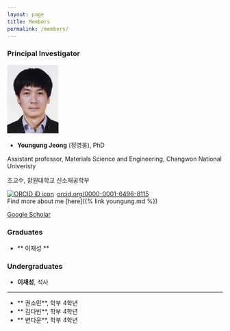 ```yaml
---
layout: page
title: Members
permalink: /members/
---
```


### Principal Investigator

<img src="/images/yj_profile.jpg" width="120">

- **Youngung Jeong** (정영웅), PhD

Assistant professor, Materials Science and Engineering, Changwon National Univeristy

조교수, 창원대학교 신소재공학부

<div itemscope itemtype="https://schema.org/Person"><a itemprop="sameAs" content="https://orcid.org/0000-0001-6496-8115" href="https://orcid.org/0000-0001-6496-8115" target="orcid.widget" rel="noopener noreferrer" style="vertical-align:top;"><img src="https://orcid.org/sites/default/files/images/orcid_16x16.png" style="width:1em;margin-right:.5em;" alt="ORCID iD icon">orcid.org/0000-0001-6496-8115</a></div>
Find more about me [here]({% link youngung.md %})

[Google Scholar](https://scholar.google.com/citations?user=ANercDoAAAAJ&hl=en)


### Graduates
- ** 이재성 **

### Undergraduates
- **이재성**, 석사
-----------------------
- ** 권소민**, 학부 4학년
- ** 김다빈**, 학부 4학년
- ** 변다운**, 학부 4학년

<!--
- **강재영**, 학부 4학년 (재료 연구소, 철강)
- **이찬혁**, 학부 4학년 (재료 연구소, 타이타늄)
- **조현빈**, 학부 4학년 (부경대학교)
- **조은지**, 학부 4학년
- **한민우**, 학부 4학년
     -->
